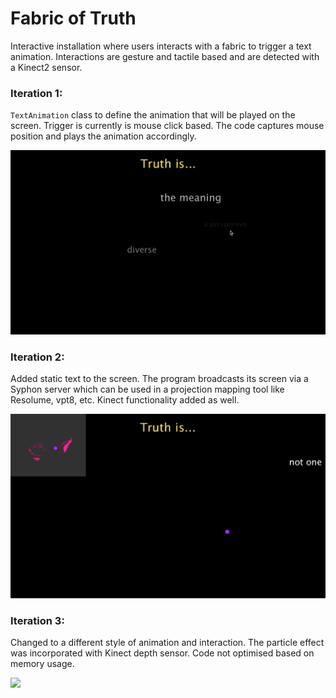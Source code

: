 # Fabric of Truth

Interactive installation where users interacts with a fabric to trigger a text animation.
Interactions are gesture and tactile based and are detected with a Kinect2 sensor.

### Iteration 1: 
`TextAnimation` class to define the animation that will be played on the screen. Trigger is currently is mouse click based.
The code captures mouse position and plays the animation accordingly.

![](https://github.com/sarweshshah/truth_fabric/blob/master/results/result1.gif)

### Iteration 2:
Added static text to the screen. The program broadcasts its screen via a Syphon server which can be used in a projection mapping tool like Resolume, vpt8, etc.
Kinect functionality added as well.

![](https://github.com/sarweshshah/truth_fabric/blob/master/results/result2.gif)

### Iteration 3:
Changed to a different style of animation and interaction. The particle effect was incorporated with Kinect depth sensor.
Code not optimised based on memory usage.

![](https://github.com/sarweshshah/truth_fabric/blob/master/results/result3.gif)